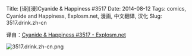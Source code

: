 Title: [译][漫]Cyanide & Happiness #3517
Date: 2014-08-12
Tags: comics, Cyanide and Happiness, Explosm.net, 漫画, 中文翻译, 汉化
Slug: 3517.drink.zh-cn

译自：[Cyanide & Happiness #3517 - Explosm.net](http://explosm.net/comics/3517/)


![3517.drink.zh-cn.png](/static/images/comics/3517.drink.zh-cn.png)




